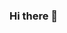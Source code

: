 ### Hi there 👋

<!--
**sreevarshini01/sreevarshini01** is a ✨ _special_ ✨ repository because its `README.md` (this file) appears on your GitHub profile.

Here are some ideas to get you started:

- 🔭 I’m currently working on JAVA and HTML
- 🌱 I’m currently learning JAVA and HTML
- 👯 I’m looking to collaborate on ...
- 🤔 I’m looking for help with ...
- 💬 Ask me about ...
- 📫 How to reach me: ...
- 😄 Pronouns:She/Her
- ⚡ Fun fact: ...
-->
